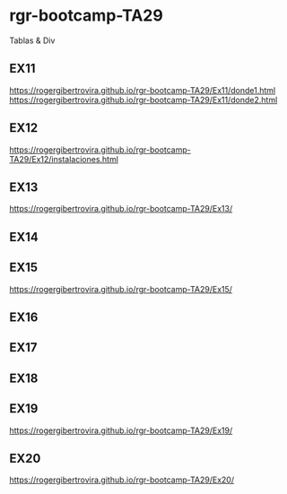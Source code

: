 # rgr-bootcamp-TA29
Tablas &amp; Div

## EX11
https://rogergibertrovira.github.io/rgr-bootcamp-TA29/Ex11/donde1.html <br>
https://rogergibertrovira.github.io/rgr-bootcamp-TA29/Ex11/donde2.html

## EX12
https://rogergibertrovira.github.io/rgr-bootcamp-TA29/Ex12/instalaciones.html

## EX13
https://rogergibertrovira.github.io/rgr-bootcamp-TA29/Ex13/

## EX14

## EX15
https://rogergibertrovira.github.io/rgr-bootcamp-TA29/Ex15/

## EX16

## EX17

## EX18

## EX19
https://rogergibertrovira.github.io/rgr-bootcamp-TA29/Ex19/

## EX20
https://rogergibertrovira.github.io/rgr-bootcamp-TA29/Ex20/
